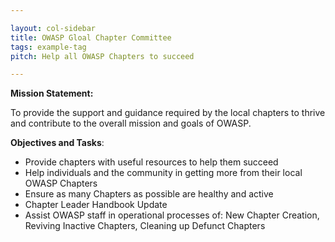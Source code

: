 ```yaml
---

layout: col-sidebar
title: OWASP Gloal Chapter Committee
tags: example-tag
pitch: Help all OWASP Chapters to succeed

---
```


**Mission Statement:**

To provide the support and guidance required by the local chapters to thrive and contribute to the overall mission and goals of OWASP.

**Objectives and Tasks**:

  - Provide chapters with useful resources to help them succeed
  - Help individuals and the community in getting more from their local OWASP Chapters
  - Ensure as many Chapters as possible are healthy and active
  - Chapter Leader Handbook Update
  - Assist OWASP staff in operational processes of: New Chapter Creation, Reviving Inactive Chapters, Cleaning up Defunct Chapters
